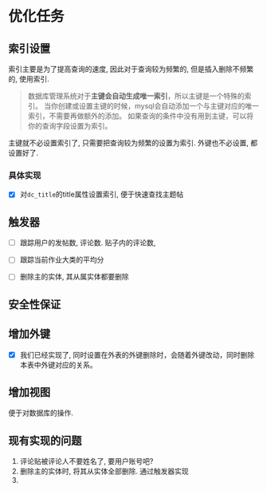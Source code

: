 # 优化任务

## 索引设置

索引主要是为了提高查询的速度, 因此对于查询较为频繁的, 但是插入删除不频繁的, 使用索引. 

> 数据库管理系统对于**主键会自动生成唯一索引**，所以主键是一个特殊的索引。 当你创建或设置主键的时候，mysql会自动添加一个与主键对应的唯一索引，不需要再做额外的添加。 如果查询的条件中没有用到主键，可以将你的查询字段设置为索引。

主键就不必设置索引了, 只需要把查询较为频繁的设置为索引. 外键也不必设置, 都设置好了.

### 具体实现

- [x] 对`dc_title`的title属性设置索引, 便于快速查找主题帖	

## 触发器

- [ ] 跟踪用户的发帖数, 评论数. 贴子内的评论数, 

- [ ] 跟踪当前作业大类的平均分
- [ ] 删除主的实体, 其从属实体都要删除

## 安全性保证



## 增加外键

- [x] 我们已经实现了, 同时设置在外表的外键删除时，会随着外键改动，同时删除本表中外键对应的关系。

## 增加视图

便于对数据库的操作.

## 现有实现的问题

1. 评论贴被评论人不要姓名了, 要用户账号吧?
2. 删除主的实体时, 将其从实体全部删除. 通过触发器实现
3. 